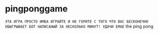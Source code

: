 # pingponggame
`ЭТА ИГРА ПРОСТО ИМБА ИГРАЙТЕ И НЕ ГОРИТЕ С ТОГО ЧТО ВАС БЕСКОНЕЧНО ОБЫГРЫВАЕТ БОТ НАПИСАНЫЙ ЗА НЕСКОЛЬКО МИНУТ! УДАЧИ ЕМАЕ`
the ping pong
